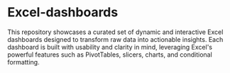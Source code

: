 # Excel-dashboards
This repository showcases a curated set of dynamic and interactive Excel dashboards designed to transform raw data into actionable insights. Each dashboard is built with usability and clarity in mind, leveraging Excel's powerful features such as PivotTables, slicers, charts, and conditional formatting.
